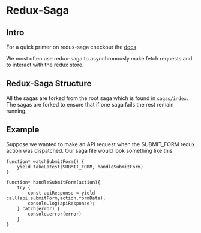 # Redux-Saga

## Intro

For a quick primer on redux-saga checkout the [docs](https://redux-saga.js.org/docs/introduction/)

We most often use redux-saga to asynchronously make fetch requests and to interact with the redux store.

## Redux-Saga Structure

All the sagas are forked from the root saga which is found in `sagas/index`. The sagas are forked to ensure that if one saga fails the rest remain running.

## Example

Suppose we wanted to make an API request when the SUBMIT_FORM redux action was dispatched. Our saga file would look something like this

```
function* watchSubmitForm() {
    yield takeLatest(SUBMIT_FORM, handleSubmitForm)
}

function* handleSubmitForm(action){
    try {
        const apiResponse = yield call(api.submitForm,action.formData);
        console.log(apiResponse);
    } catch(error) {
        console.error(error)
    }
}
```
